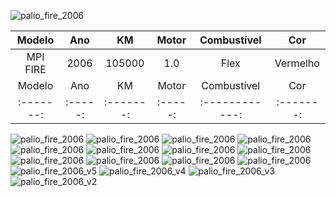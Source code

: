 ![palio_fire_2006](https://s2.glbimg.com/nz5X3ZksXasGFPtZ_gguc-tDf9w=/512x320/smart/e.glbimg.com/og/ed/f/original/2015/01/06/fiat-palio-fire.jpg)

|Modelo   |Ano    |KM       |Motor  |Combustível   |Cor      |
|:-------:|:-----:|:-------:|:-----:|:------------:|:-------:|
|MPI FIRE |2006   |105000   |1.0    |Flex          |Vermelho |
|Modelo   |Ano    |KM       |Motor  |Combustível   |Cor      |
|:-------:|:-----:|:-------:|:-----:|:------------:|:-------:|

![palio_fire_2006](https://i.imgur.com/xylhmzo.png)
![palio_fire_2006](https://img-us-2.trovit.com/img2br/U1p1l1Ci1k16F/U1p1l1Ci1k16F.1_11.jpg)
![palio_fire_2006](https://cdn.salaodocarro.com.br/_upload/carros/2019/08/20/fiat-palio-2006-vermelho-195350-0_thumb.jpg)
![palio_fire_2006](https://http2.mlstatic.com/palio-fire-2006-motor-14-flex--D_NQ_NP_886453-MLB41697103526_052020-F.jpg)
![palio_fire_2006](https://combustivel.app/imgs/t650/consumo-palio-elx-1-4-2.jpg)
![palio_fire_2006](https://encrypted-tbn0.gstatic.com/images?q=tbn%3AANd9GcR22LTpTIg0MSELz2gGlQDB4d5OL0G6VrSqJFsr6Lxs7ccqI7B3&usqp=CAU)
![palio_fire_2006](https://obusca.com.br/imganuncio/veiculos/260773/palio-fire-flex-vermelha-flex-manual-260773-obusca-8a060ec131466bb35818e0015c6e70ebg.jpg)
![palio_fire_2006](https://c20vacaria.com.br/iway/assets/uploads/oferta_v/img20200429145420013-21e029.jpg)
![palio_fire_2006](https://lh3.googleusercontent.com/proxy/Fk33f3OCW-qF60fpeeK_T5XZzHOaWDk8tIEDGU92PJK1EZBbS5t0uFijNj-nzZi4RSNl_mvTnSzPDyneW4Ohchk1df7rmAAJuDN-BQZOPNoTFQVQuIBIHc0GVfZEHAWX9ZG8yDenjAOoGdWa4BAdq6-dCwIM)
![palio_fire_2006](https://www.google.com/url?sa=i&url=https%3A%2F%2Fwww.meucarronovo.com.br%2Fcarros%2Ffiat%2Fpalio%2Fuf%2Fsp%2Fddd%2F11&psig=AOvVaw32U_VW2k8PTaoJ4euc1jFW&ust=1590991479199000&source=images&cd=vfe&ved=0CAIQjRxqFwoTCKjngKe33ekCFQAAAAAdAAAAABBm)
![palio_fire_2006](https://cdn.salaodocarro.com.br/_upload/carros/2019/05/15/fiat-palio-2006-vermelho-187356-1_thumb.jpg)
![palio_fire_2006](https://img.vmotors.com.br/vmotors-images/2020/2/14/24368100_637173064950527579.jpg?w=280&h=190&b=black&s=matted&q=90)
![palio_fire_2006_v5](https://i.imgur.com/z9HEQGU.png)
![palio_fire_2006_v4](https://i.imgur.com/UBoZ9qm.png)
![palio_fire_2006_v3](https://i.imgur.com/tH7MOEc.png)
![palio_fire_2006_v2](https://i.imgur.com/fYIraa2.png)
